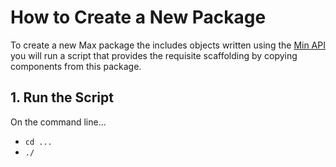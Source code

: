 # How to Create a New Package

To create a new Max package the includes objects written using the [Min API](https://github.com/Cycling74/min-api) you will run a script that provides the requisite scaffolding by copying components from this package.


## 1. Run the Script

On the command line... 

* `cd ...`
* `./`

 